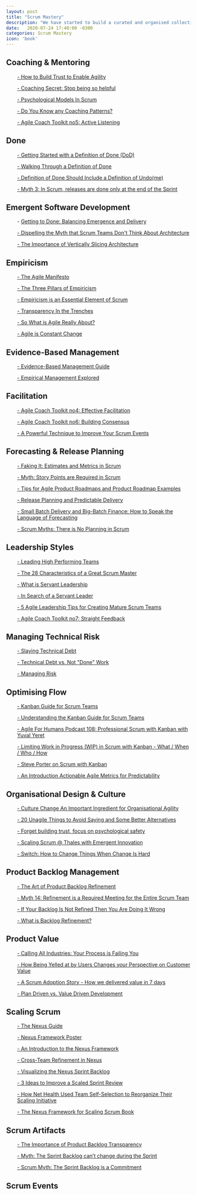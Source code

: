```yaml
---
layout: post
title: "Scrum Mastery"
description: "We have started to build a curated and organised collection of practical topics, techniques, tips n tricks to help with Scrum Mastery"
date:   2020-07-24 17:40:00 -0300
categories: Scrum Mastery
icon: 'book'
---
```

<h2>Coaching &amp; Mentoring</h2>
<p style="padding-left: 30px;"><a href="https://www.scrum.org/resources/blog/how-build-trust-enable-agility">- How to Build Trust to Enable Agility</a></p>
<p style="padding-left: 30px;"><a href="https://www.agilesocks.com/coaching-secrets-stop-being-helpful">- Coaching Secret: Stop being so helpful</a></p>
<p style="padding-left: 30px;"><a href="https://www.scrum.org/resources/psychological-models-scrum">- Psychological Models In Scrum</a></p>
<p style="padding-left: 30px;"><a href="https://www.scrum.org/resources/blog/do-you-know-any-coaching-patterns">- Do You Know any Coaching Patterns?</a></p>
<p style="padding-left: 30px;"><a href="https://www.scrum.org/resources/blog/agile-coach-toolkit-5-active-listening">- Agile Coach Toolkit no5: Active Listening</a></p>
<h2>Done</h2>
<p style="padding-left: 30px;"><a href="https://www.scrum.org/resources/blog/getting-started-definition-done-dod/">- Getting Started with a Definition of Done (DoD)</a></p>
<p style="padding-left: 30px;"><a href="https://www.scrum.org/resources/blog/walking-through-definition-done/">- Walking Through a Definition of Done</a></p>
<p style="padding-left: 30px;"><a href="https://www.scrum.org/resources/blog/definition-done-should-include-definition-undone/">- Definition of Done Should Include a Definition of Undo(me)</a></p>
<p style="padding-left: 30px;"><a href="https://www.scrum.org/resources/blog/myth-3-scrum-releases-are-done-only-end-sprint/">- Myth 3: In Scrum, releases are done only at the end of the Sprint</a></p>
<h2>Emergent Software Development</h2>
<p style="padding-left: 30px;"><span class="node-card-content">-&nbsp;<a class="node-title-wrapper" href="https://www.scrum.org/resources/blog/getting-done-balancing-emergence-and-delivery" target="_blank" rel="noopener">Getting to Done: Balancing Emergence and Delivery</a></span></p>
<p style="padding-left: 30px;"><span class="node-card-content"><a class="node-title-wrapper" href="https://www.scrum.org/resources/dispelling-myth-scrum-teams-dont-think-about-architecture" target="_blank" rel="noopener">- Dispelling the Myth that Scrum Teams Don't Think About Architecture</a></span></p>
<p style="padding-left: 30px;"><span class="node-card-content"><a class="node-title-wrapper" href="https://www.scrum.org/resources/importance-vertically-slicing-architecture" target="_blank" rel="noopener">- The Importance of Vertically Slicing Architecture</a></span></p>
<h2>Empiricism</h2>
<p style="padding-left: 30px;"><span class="node-card-content"><a class="node-title-wrapper" href="http://agilemanifesto.org/" target="_blank" rel="noopener">- The Agile Manifesto</a></span></p>
<p style="padding-left: 30px;"><span class="node-card-content"><a class="node-title-wrapper" href="https://www.scrum.org/resources/blog/three-pillars-empiricism-scrum" target="_blank" rel="noopener">- The Three Pillars of Empiricism</a></span></p>
<p style="padding-left: 30px;"><span class="node-card-content"><a class="node-title-wrapper" href="https://www.scrum.org/resources/empiricism-essential-element-scrum" target="_blank" rel="noopener">- Empiricism is an Essential Element of Scrum</a></span></p>
<p style="padding-left: 30px;"><span class="node-card-content"><a class="node-title-wrapper" href="https://www.scrum.org/resources/transparency-trenches" target="_blank" rel="noopener">- Transparency In the Trenches</a></span></p>
<p style="padding-left: 30px;"><span class="node-card-content"><a class="node-title-wrapper" href="https://www.scrum.org/resources/blog/so-what-agile-really-about" target="_blank" rel="noopener">- So What is Agile Really About?</a></span></p>
<p style="padding-left: 30px;"><span class="node-card-content"><a class="node-title-wrapper" href="https://www.scrum.org/resources/blog/agile-constant-change" target="_blank" rel="noopener">- Agile is Constant Change</a></span></p>
<h2>Evidence-Based Management</h2>
<p style="padding-left: 30px;"><span class="node-card-content"><a class="node-title-wrapper" href="https://www.scrum.org/resources/evidence-based-management-guide" target="_blank" rel="noopener">- Evidence-Based Management Guide</a></span></p>
<p style="padding-left: 30px;"><span class="node-card-content"><a class="node-title-wrapper" href="https://www.scrum.org/resources/empirical-management-explored" target="_blank" rel="noopener">- Empirical Management Explored</a></span></p>
<h2>Facilitation</h2>
<p style="padding-left: 30px;"><span class="node-card-content"><a class="node-title-wrapper" href="https://www.scrum.org/resources/blog/agile-coach-toolkit-4-effective-facilitation" target="_blank" rel="noopener">- Agile Coach Toolkit no4: Effective Facilitation</a></span></p>
<p style="padding-left: 30px;"><span class="node-card-content"><a class="node-title-wrapper" href="https://www.scrum.org/resources/blog/agile-coach-toolkit-6-building-consensus" target="_blank" rel="noopener">- Agile Coach Toolkit no6: Building Consensus</a></span></p>
<p style="padding-left: 30px;"><span class="node-card-content"><a class="node-title-wrapper" href="https://www.scrum.org/resources/blog/powerful-technique-improve-your-scrum-events" target="_blank" rel="noopener">- A Powerful Technique to Improve Your Scrum Events</a></span></p>
<h2>Forecasting &amp; Release Planning</h2>
<p style="padding-left: 30px;"><span class="node-card-content"><a class="node-title-wrapper" href="https://www.scrum.org/resources/blog/faking-it-estimates-and-metrics-scrum" target="_blank" rel="noopener">- Faking It: Estimates and Metrics in Scrum</a></span></p>
<p style="padding-left: 30px;"><span class="node-card-content"><a class="node-title-wrapper" href="https://www.scrum.org/resources/blog/myth-9-story-points-are-required-scrum" target="_blank" rel="noopener">- Myth: Story Points are Required in Scrum</a></span></p>
<p style="padding-left: 30px;"><span class="node-card-content"><a class="node-title-wrapper" href="https://www.scrum.org/resources/blog/tips-agile-product-roadmaps-product-roadmap-examples" target="_blank" rel="noopener">- Tips for Agile Product Roadmaps and Product Roadmap Examples</a></span></p>
<p style="padding-left: 30px;"><span class="node-card-content"><a class="node-title-wrapper" href="https://www.scrum.org/resources/blog/release-planning-and-predictable-delivery" target="_blank" rel="noopener">- Release Planning and Predictable Delivery</a></span></p>
<p style="padding-left: 30px;"><span class="node-card-content"><a class="node-title-wrapper" href="https://www.scrum.org/resources/blog/small-batch-delivery-big-batch-finance-how-speak-language-forecasting" target="_blank" rel="noopener">- Small Batch Delivery and Big-Batch Finance: How to Speak the Language of Forecasting</a></span></p>
<p style="padding-left: 30px;"><span class="node-card-content"><a class="node-title-wrapper" href="https://www.scrum.org/resources/blog/scrum-myths-there-no-planning-scrum" target="_blank" rel="noopener">- Scrum Myths: There is No Planning in Scrum</a></span></p>
<h2>Leadership Styles</h2>
<p style="padding-left: 30px;"><span class="node-card-content"><a class="node-title-wrapper" href="https://www.scrum.org/resources/blog/leading-high-performing-teams" target="_blank" rel="noopener">- Leading High Performing Teams</a></span></p>
<p style="padding-left: 30px;"><span class="node-card-content"><a class="node-title-wrapper" href="https://www.scrum.org/resources/blog/28-characteristics-great-scrum-master" target="_blank" rel="noopener">- The 28 Characteristics of a Great Scrum Master</a></span></p>
<p style="padding-left: 30px;"><span class="node-card-content"><a class="node-title-wrapper" href="https://www.scrum.org/resources/blog/what-servant-leadership" target="_blank" rel="noopener">- What is Servant Leadership</a></span></p>
<p style="padding-left: 30px;"><span class="node-card-content"><a class="node-title-wrapper" href="https://www.scrum.org/resources/blog/search-servant-leader" target="_blank" rel="noopener">- In Search of a Servant Leader</a></span></p>
<p style="padding-left: 30px;"><span class="node-card-content"><a class="node-title-wrapper" href="https://www.scrum.org/resources/blog/5-agile-leadership-tips-creating-mature-scrum-teams" target="_blank" rel="noopener">- 5 Agile Leadership Tips for Creating Mature Scrum Teams</a></span></p>
<p style="padding-left: 30px;"><span class="node-card-content"><a class="node-title-wrapper" href="https://www.scrum.org/resources/blog/agile-coach-toolkit-7-straight-feedback" target="_blank" rel="noopener">- Agile Coach Toolkit no7: Straight Feedback</a></span></p>
<h2>Managing Technical Risk</h2>
<p style="padding-left: 30px;"><span class="node-card-content"><a class="node-title-wrapper" href="https://www.scrum.org/resources/slaying-technical-debt" target="_blank" rel="noopener">- Slaying Technical Debt</a></span></p>
<p style="padding-left: 30px;"><span class="node-card-content"><a class="node-title-wrapper" href="https://www.scrum.org/resources/technical-debt-vs-not-done-work" target="_blank" rel="noopener">- Technical Debt vs. Not "Done" Work</a></span></p>
<p style="padding-left: 30px;"><span class="node-card-content"><a class="node-title-wrapper" href="https://www.scrum.org/resources/blog/managing-risk" target="_blank" rel="noopener">- Managing Risk</a></span></p>
<h2>Optimising Flow</h2>
<p style="padding-left: 30px;"><span class="node-card-content"><a class="node-title-wrapper" href="https://www.scrum.org/resources/kanban-guide-scrum-teams" target="_blank" rel="noopener">- Kanban Guide for Scrum Teams</a></span></p>
<p style="padding-left: 30px;"><span class="node-card-content"><a class="node-title-wrapper" href="https://www.scrum.org/resources/blog/understanding-kanban-guide-scrum-teams" target="_blank" rel="noopener">- Understanding the Kanban Guide for Scrum Teams</a></span></p>
<p style="padding-left: 30px;"><span class="node-card-content"><a class="node-title-wrapper" href="https://www.scrum.org/resources/agile-humans-podcast-108-professional-scrum-kanban-yuval-yeret" target="_blank" rel="noopener">- Agile For Humans Podcast 108: Professional Scrum with Kanban with Yuval Yeret</a></span></p>
<p style="padding-left: 30px;"><span class="node-card-content"><a class="node-title-wrapper" href="https://www.scrum.org/resources/blog/limiting-work-progress-wip-scrum-kanban-what-when-who-how" target="_blank" rel="noopener">- Limiting Work in Progress (WIP) in Scrum with Kanban - What / When / Who / How</a></span></p>
<p style="padding-left: 30px;"><span class="node-card-content"><a class="node-title-wrapper" href="https://www.scrum.org/resources/steve-porter-scrum-kanban" target="_blank" rel="noopener">- Steve Porter on Scrum with Kanban</a></span></p>
<p style="padding-left: 30px;"><span class="node-card-content"><a class="node-title-wrapper" href="https://www.amazon.com/Actionable-Agile-Metrics-Predictability-Introduction/dp/098643633X" target="_blank" rel="noopener">- An Introduction Actionable Agile Metrics for Predictability</a></span></p>
<H2>Organisational Design & Culture</H2>
<p style="padding-left: 30px;"><span class="node-card-content"><a class="node-title-wrapper" href="https://www.scrum.org/resources/blog/culture-change-important-ingredient-Organisational-agility" target="_blank" rel="noopener">- Culture Change An Important Ingredient for Organisational Agility</a></span></p>
<p style="padding-left: 30px;"><span class="node-card-content"><a class="node-title-wrapper" href="https://www.scrum.org/resources/blog/20-unagile-things-avoid-saying-and-some-better-alternatives" target="_blank" rel="noopener">- 20 Unagile Things to Avoid Saying and Some Better Alternatives</a></span></p>
<p style="padding-left: 30px;"><span class="node-card-content"><a class="node-title-wrapper" href="https://www.scrum.org/resources/blog/forget-building-trust-focus-psychological-safety" target="_blank" rel="noopener">- Forget building trust, focus on psychological safety</a></span></p>
<p style="padding-left: 30px;"><span class="node-card-content"><a class="node-title-wrapper" href="https://www.scrum.org/resources/scaling-scrum-thales-emergent-innovation" target="_blank" rel="noopener">- Scaling Scrum @ Thales with Emergent Innovation</a></span></p>
<p style="padding-left: 30px;"><span class="node-card-content"><a class="node-title-wrapper" href="https://heathbrothers.com/books/switch/" target="_blank" rel="noopener">- Switch: How to Change Things When Change Is Hard</a></span></p>
<H2>Product Backlog Management</H2>
<p style="padding-left: 30px;"><span class="node-card-content"><a class="node-title-wrapper" href="https://www.scrum.org/resources/blog/art-product-backlog-refinement" target="_blank" rel="noopener">- The Art of Product Backlog Refinement</a></span></p>
<p style="padding-left: 30px;"><span class="node-card-content"><a class="node-title-wrapper" href="https://www.scrum.org/resources/blog/myth-14-refinement-required-meeting-entire-scrum-team" target="_blank" rel="noopener">- Myth 14: Refinement is a Required Meeting for the Entire Scrum Team</a></span></p>
<p style="padding-left: 30px;"><span class="node-card-content"><a class="node-title-wrapper" href="https://www.scrum.org/resources/blog/if-your-backlog-not-refined-then-you-are-doing-it-wrong" target="_blank" rel="noopener">- If Your Backlog Is Not Refined Then You Are Doing It Wrong</a></span></p>
<p style="padding-left: 30px;"><span class="node-card-content"><a class="node-title-wrapper" href="https://www.scrum.org/resources/what-backlog-refinement" target="_blank" rel="noopener">- What is Backlog Refinement?</a></span></p>
<H2>Product Value</H2>
<p style="padding-left: 30px;"><span class="node-card-content"><a class="node-title-wrapper" href="https://www.scrum.org/resources/blog/calling-all-industries-your-process-failing-you" target="_blank" rel="noopener">- Calling All Industries: Your Process is Failing You</a></span></p>
<p style="padding-left: 30px;"><span class="node-card-content"><a class="node-title-wrapper" href="https://www.scrum.org/resources/how-being-yelled-users-changes-your-perspective-customer-value" target="_blank" rel="noopener">- How Being Yelled at by Users Changes your Perspective on Customer Value</a></span></p>
<p style="padding-left: 30px;"><span class="node-card-content"><a class="node-title-wrapper" href="https://www.scrum.org/resources/scrum-adoption-story-how-we-delivered-value-7-days" target="_blank" rel="noopener">- A Scrum Adoption Story - How we delivered value in 7 days</a></span></p>
<p style="padding-left: 30px;"><span class="node-card-content"><a class="node-title-wrapper" href="https://www.scrum.org/resources/plan-driven-vs-value-driven-development" target="_blank" rel="noopener">- Plan Driven vs. Value Driven Development</a></span></p>
<H2>Scaling Scrum</H2>
<p style="padding-left: 30px;"><span class="node-card-content"><a class="node-title-wrapper" href="https://www.scrum.org/resources/nexus-guide" target="_blank" rel="noopener">- The Nexus Guide</a></span></p>
<p style="padding-left: 30px;"><span class="node-card-content"><a class="node-title-wrapper" href="https://www.scrum.org/resources/nexus-framework-poster" target="_blank" rel="noopener">- Nexus Framework Poster</a></span></p>
<p style="padding-left: 30px;"><span class="node-card-content"><a class="node-title-wrapper" href="https://www.scrum.org/resources/introduction-nexus-framework" target="_blank" rel="noopener">- An Introduction to the Nexus Framework</a></span></p>
<p style="padding-left: 30px;"><span class="node-card-content"><a class="node-title-wrapper" href="https://www.scrum.org/resources/cross-team-refinement-nexus" target="_blank" rel="noopener">- Cross-Team Refinement in Nexus</a></span></p>
<p style="padding-left: 30px;"><span class="node-card-content"><a class="node-title-wrapper" href="https://www.scrum.org/resources/visualizing-nexus-sprint-backlog" target="_blank" rel="noopener">- Visualizing the Nexus Sprint Backlog</a></span></p>
<p style="padding-left: 30px;"><span class="node-card-content"><a class="node-title-wrapper" href="https://www.scrum.org/resources/blog/3-ideas-improve-scaled-sprint-review" target="_blank" rel="noopener">- 3 Ideas to Improve a Scaled Sprint Review</a></span></p>
<p style="padding-left: 30px;"><span class="node-card-content"><a class="node-title-wrapper" href="https://www.scrum.org/resources/how-net-health-used-team-self-selection-reorganize-their-scaling-initiative" target="_blank" rel="noopener">- How Net Health Used Team Self-Selection to Reorganize Their Scaling Initiative</a></span></p>
<p style="padding-left: 30px;"><span class="node-card-content"><a class="node-title-wrapper" href="https://www.scrum.org/resources/nexus-framework-scaling-scrum" target="_blank" rel="noopener">- The Nexus Framework for Scaling Scrum Book</a></span></p>
<H2>Scrum Artifacts</H2>
<p style="padding-left: 30px;"><span class="node-card-content"><a class="node-title-wrapper" href="https://www.scrum.org/resources/importance-product-backlog-transparency" target="_blank" rel="noopener">- The Importance of Product Backlog Transparency</a></span></p>
<p style="padding-left: 30px;"><span class="node-card-content"><a class="node-title-wrapper" href="https://www.scrum.org/resources/blog/myth-2-sprint-backlog-cant-change-during-sprint" target="_blank" rel="noopener">- Myth: The Sprint Backlog can’t change during the Sprint</a></span></p>
<p style="padding-left: 30px;"><span class="node-card-content"><a class="node-title-wrapper" href="https://www.scrum.org/resources/blog/scrum-myth-sprint-backlog-commitment" target="_blank" rel="noopener">- Scrum Myth: The Sprint Backlog is a Commitment</a></span></p>



<H2>Scrum Events</H2>
<p style="padding-left: 30px;"><span class="node-card-content"><a class="node-title-wrapper" href="

<H2>Scrum Roles</H2>
<p style="padding-left: 30px;"><span class="node-card-content"><a class="node-title-wrapper" href="

<H2>Scrum Values</H2>
<p style="padding-left: 30px;"><span class="node-card-content"><a class="node-title-wrapper" href="

<H2>Sprint Goal</H2>
<p style="padding-left: 30px;"><span class="node-card-content"><a class="node-title-wrapper" href="
